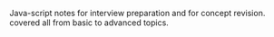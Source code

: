 Java-script notes for interview preparation and for  concept revision.
covered all from basic to advanced topics.
